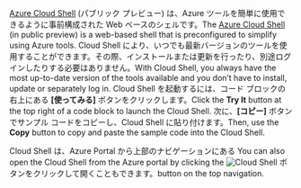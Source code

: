 <span data-ttu-id="5511f-101">[Azure Cloud Shell](https://docs.microsoft.com/azure/cloud-shell/quickstart) (パブリック プレビュー) は、Azure ツールを簡単に使用できるように事前構成された Web ベースのシェルです。</span><span class="sxs-lookup"><span data-stu-id="5511f-101">The [Azure Cloud Shell](https://docs.microsoft.com/azure/cloud-shell/quickstart) (in public preview) is a web-based shell that is preconfigured to simplify using Azure tools.</span></span> <span data-ttu-id="5511f-102">Cloud Shell により、いつでも最新バージョンのツールを使用することができます。その際、インストールまたは更新を行ったり、別途ログインしたりする必要はありません。</span><span class="sxs-lookup"><span data-stu-id="5511f-102">With Cloud Shell, you always have the most up-to-date version of the tools available and you don’t have to install, update or separately log in.</span></span> <span data-ttu-id="5511f-103">Cloud Shell を起動するには、コード ブロックの右上にある **[使ってみる]** ボタンをクリックします。</span><span class="sxs-lookup"><span data-stu-id="5511f-103">Click the **Try It** button at the top right of a code block to launch the Cloud Shell.</span></span> <span data-ttu-id="5511f-104">次に、**[コピー]** ボタンでサンプル コードをコピーし、Cloud Shell に貼り付けます。</span><span class="sxs-lookup"><span data-stu-id="5511f-104">Then, use the **Copy** button to copy and paste the sample code into the Cloud Shell.</span></span>

<span data-ttu-id="5511f-105">Cloud Shell は、Azure Portal から上部のナビゲーションにある </span><span class="sxs-lookup"><span data-stu-id="5511f-105">You can also open the Cloud Shell from the Azure portal by clicking the</span></span> ![Cloud Shell](../media/cloud-shell-try-it/cs-button.png) <span data-ttu-id="5511f-107">ボタンをクリックして開くこともできます。</span><span class="sxs-lookup"><span data-stu-id="5511f-107">button on the top navigation.</span></span>




